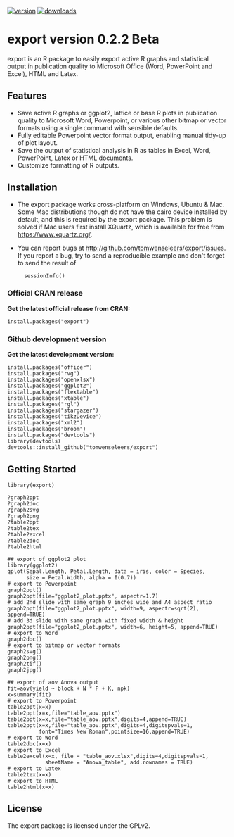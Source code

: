 [![version](http://www.r-pkg.org/badges/version/export)](https://cran.r-project.org/package=export)
[![downloads](http://cranlogs.r-pkg.org/badges/export)](https://cran.r-project.org/package=export)

export version 0.2.2 Beta
=========================
export is an R package to easily export active R graphs and statistical output 
in publication quality to Microsoft Office (Word, PowerPoint and Excel), HTML and Latex.
      
Features
--------
* Save active R graphs or ggplot2, lattice or base R plots in publication 
  quality to Microsoft Word, Powerpoint, or various other bitmap or 
  vector formats using a single command with sensible defaults.
* Fully editable Powerpoint vector format output, enabling manual tidy-up of plot layout.
* Save the output of statistical analysis in R as tables in Excel, Word, PowerPoint, Latex or HTML documents.
* Customize formatting of R outputs.

Installation
------------

* The export package works cross-platform on Windows, Ubuntu & Mac. Some Mac distributions though do not have the cairo device installed by default, and this is required by the export package. This problem is solved if Mac users first install XQuartz, which is available for free from https://www.xquartz.org/.

* You can report bugs at http://github.com/tomwenseleers/export/issues. 
If you report a bug, try to send a reproducible example and don't forget to send the result of 
    
        sessionInfo()

### Official CRAN release

**Get the latest official release from CRAN:**  

    install.packages("export")

### Github development version

**Get the latest development version:**  

    install.packages("officer")
    install.packages("rvg")
    install.packages("openxlsx")
    install.packages("ggplot2")
    install.packages("flextable")
    install.packages("xtable")
    install.packages("rgl")
    install.packages("stargazer")
    install.packages("tikzDevice")
    install.packages("xml2")
    install.packages("broom")
    install.packages("devtools")
    library(devtools)
    devtools::install_github("tomwenseleers/export")
  
Getting Started
---------------

    library(export)
       
    ?graph2ppt
    ?graph2doc
    ?graph2svg
    ?graph2png
    ?table2ppt
    ?table2tex
    ?table2excel
    ?table2doc
    ?table2html

    ## export of ggplot2 plot
    library(ggplot2)
    qplot(Sepal.Length, Petal.Length, data = iris, color = Species, 
          size = Petal.Width, alpha = I(0.7))
    # export to Powerpoint      
    graph2ppt()      
    graph2ppt(file="ggplot2_plot.pptx", aspectr=1.7)
    # add 2nd slide with same graph 9 inches wide and A4 aspect ratio
    graph2ppt(file="ggplot2_plot.pptx", width=9, aspectr=sqrt(2), append=TRUE) 
    # add 3d slide with same graph with fixed width & height
    graph2ppt(file="ggplot2_plot.pptx", width=6, height=5, append=TRUE) 
    # export to Word
    graph2doc()
    # export to bitmap or vector formats
    graph2svg()
    graph2png()
    graph2tif()
    graph2jpg()

    ## export of aov Anova output
    fit=aov(yield ~ block + N * P + K, npk)
    x=summary(fit)
    # export to Powerpoint
    table2ppt(x=x)
    table2ppt(x=x,file="table_aov.pptx")
    table2ppt(x=x,file="table_aov.pptx",digits=4,append=TRUE)
    table2ppt(x=x,file="table_aov.pptx",digits=4,digitspvals=1,
              font="Times New Roman",pointsize=16,append=TRUE)
    # export to Word
    table2doc(x=x)
    # export to Excel
    table2excel(x=x, file = "table_aov.xlsx",digits=4,digitspvals=1,
                sheetName = "Anova_table", add.rownames = TRUE)
    # export to Latex
    table2tex(x=x)
    # export to HTML
    table2html(x=x)

  
License
-------
The export package is licensed under the GPLv2.
